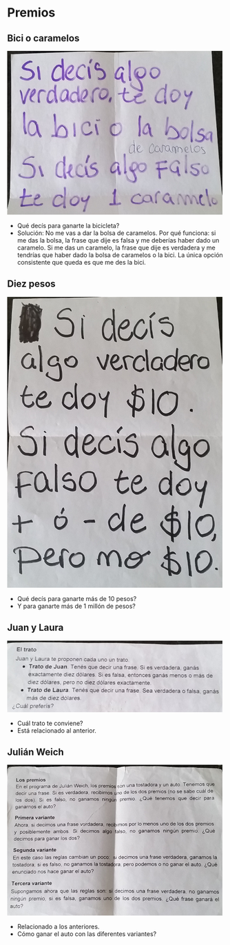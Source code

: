 Premios
=======


Bici o caramelos
----------------------

![](bici_o_caramelos.jpg)

* Qué decís para ganarte la bicicleta?
* Solución: No me vas a dar la bolsa de caramelos. Por qué funciona: si me das la bolsa, la frase que dije es falsa y me deberías haber dado un caramelo. Si me das un caramelo, la frase que dije es verdadera y me tendrías que haber dado la bolsa de caramelos o la bici. La única opción consistente que queda es que me des la bici.


Diez pesos
--------------

![](diez_pesos.jpg)

* Qué decís para ganarte más de 10 pesos?
* Y para ganarte más de 1 millón de pesos?


Juan y Laura
--------------

![](juan_y_laura.jpg)

* Cuál trato te conviene?
* Está relacionado al anterior.


Julián Weich
--------------

![](julian_weich.jpg)

* Relacionado a los anteriores.
* Cómo ganar el auto con las diferentes variantes?
